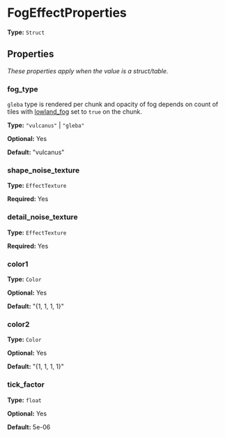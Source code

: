 # FogEffectProperties

**Type:** `Struct`

## Properties

*These properties apply when the value is a struct/table.*

### fog_type

`gleba` type is rendered per chunk and opacity of fog depends on count of tiles with [lowland_fog](prototype:TilePrototype::lowland_fog) set to `true` on the chunk.

**Type:** `"vulcanus"` | `"gleba"`

**Optional:** Yes

**Default:** "vulcanus"

### shape_noise_texture

**Type:** `EffectTexture`

**Required:** Yes

### detail_noise_texture

**Type:** `EffectTexture`

**Required:** Yes

### color1

**Type:** `Color`

**Optional:** Yes

**Default:** "{1, 1, 1, 1}"

### color2

**Type:** `Color`

**Optional:** Yes

**Default:** "{1, 1, 1, 1}"

### tick_factor

**Type:** `float`

**Optional:** Yes

**Default:** 5e-06

